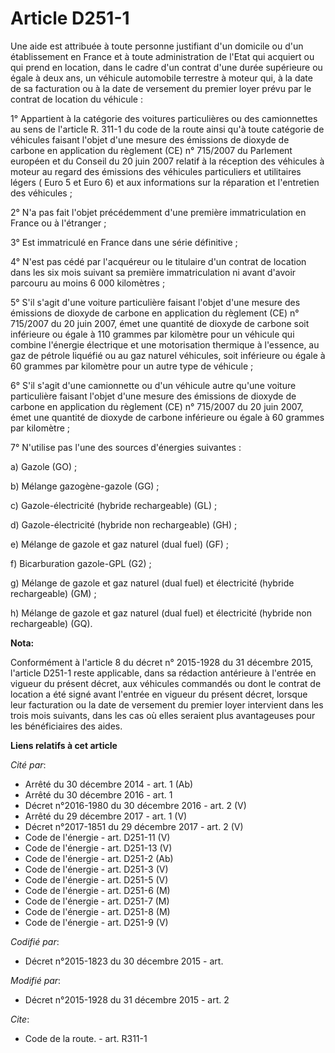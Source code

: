 # Article D251-1

Une aide est attribuée à toute personne justifiant d'un domicile ou d'un établissement en France et à toute administration de
l'Etat qui acquiert ou qui prend en location, dans le cadre d'un contrat d'une durée supérieure ou égale à deux ans, un
véhicule automobile terrestre à moteur qui, à la date de sa facturation ou à la date de versement du premier loyer prévu par
le contrat de location du véhicule :

1° Appartient à la catégorie des voitures particulières ou des camionnettes au sens de l'article R. 311-1 du code de la route
ainsi qu'à toute catégorie de véhicules faisant l'objet d'une mesure des émissions de dioxyde de carbone en application du
règlement (CE) n° 715/2007 du Parlement européen et du Conseil du 20 juin 2007 relatif à la réception des véhicules à moteur
au regard des émissions des véhicules particuliers et utilitaires légers ( Euro 5 et Euro 6) et aux informations sur la
réparation et l'entretien des véhicules ;

2° N'a pas fait l'objet précédemment d'une première immatriculation en France ou à l'étranger ;

3° Est immatriculé en France dans une série définitive ;

4° N'est pas cédé par l'acquéreur ou le titulaire d'un contrat de location dans les six mois suivant sa première
immatriculation ni avant d'avoir parcouru au moins 6 000 kilomètres ;

5° S'il s'agit d'une voiture particulière faisant l'objet d'une mesure des émissions de dioxyde de carbone en application du
règlement (CE) n° 715/2007 du 20 juin 2007, émet une quantité de dioxyde de carbone soit inférieure ou égale à 110 grammes
par kilomètre pour un véhicule qui combine l'énergie électrique et une motorisation thermique à l'essence, au gaz de pétrole
liquéfié ou au gaz naturel véhicules, soit inférieure ou égale à 60 grammes par kilomètre pour un autre type de véhicule ; 

6° S'il s'agit d'une camionnette ou d'un véhicule autre qu'une voiture particulière faisant l'objet d'une mesure des
émissions de dioxyde de carbone en application du règlement (CE) n° 715/2007 du 20 juin 2007, émet une quantité de dioxyde de
carbone inférieure ou égale à 60 grammes par kilomètre ;

7° N'utilise pas l'une des sources d'énergies suivantes :

a) Gazole (GO) ;

b) Mélange gazogène-gazole (GG) ;

c) Gazole-électricité (hybride rechargeable) (GL) ;

d) Gazole-électricité (hybride non rechargeable) (GH) ;

e) Mélange de gazole et gaz naturel (dual fuel) (GF) ;

f) Bicarburation gazole-GPL (G2) ;

g) Mélange de gazole et gaz naturel (dual fuel) et électricité (hybride rechargeable) (GM) ;

h) Mélange de gazole et gaz naturel (dual fuel) et électricité (hybride non rechargeable) (GQ).

**Nota:**

Conformément à l'article 8 du décret n° 2015-1928 du 31 décembre 2015, l'article D251-1 reste applicable, dans sa rédaction
antérieure à l'entrée en vigueur du présent décret, aux véhicules commandés ou dont le contrat de location a été signé avant
l'entrée en vigueur du présent décret, lorsque leur facturation ou la date de versement du premier loyer intervient dans les
trois mois suivants, dans les cas où elles seraient plus avantageuses pour les bénéficiaires des aides.

**Liens relatifs à cet article**

_Cité par_:

  - Arrêté du 30 décembre 2014 - art. 1 (Ab)
  - Arrêté du 30 décembre 2016 - art. 1
  - Décret n°2016-1980 du 30 décembre 2016 - art. 2 (V)
  - Arrêté du 29 décembre 2017 - art. 1 (V)
  - Décret n°2017-1851 du 29 décembre 2017 - art. 2 (V)
  - Code de l'énergie - art. D251-11 (V)
  - Code de l'énergie - art. D251-13 (V)
  - Code de l'énergie - art. D251-2 (Ab)
  - Code de l'énergie - art. D251-3 (V)
  - Code de l'énergie - art. D251-5 (V)
  - Code de l'énergie - art. D251-6 (M)
  - Code de l'énergie - art. D251-7 (M)
  - Code de l'énergie - art. D251-8 (M)
  - Code de l'énergie - art. D251-9 (V)

_Codifié par_:

  - Décret n°2015-1823 du 30 décembre 2015 - art.

_Modifié par_:

  - Décret n°2015-1928 du 31 décembre 2015 - art. 2

_Cite_:

  - Code de la route. - art. R311-1
